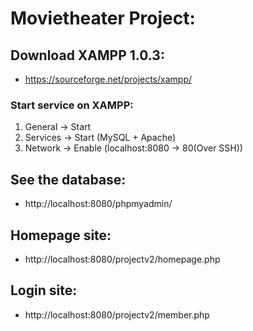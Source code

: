 # Movietheater Project:

## Download XAMPP 1.0.3:
- https://sourceforge.net/projects/xampp/

### Start service on XAMPP:
1. General -> Start
2. Services -> Start (MySQL + Apache) 
3. Network -> Enable (localhost:8080 -> 80(Over SSH))

## See the database:
- http://localhost:8080/phpmyadmin/

## Homepage site:
- http://localhost:8080/projectv2/homepage.php

## Login site:
- http://localhost:8080/projectv2/member.php
